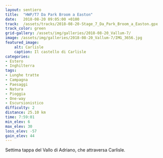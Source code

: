 ```yaml
---
layout: sentiero
title:  "HWP/T7 Da Park Broom a Easton"
date:   2018-08-20 09:05:00 +0100
track:  /assets/tracks/2018-08-20-Stage_7_Da_Park_Broom_a_Easton.gpx
track_color: green
grid-gallery: /assets/img/galleries/2018-08-20_Vallum-7/
image: /assets/img/galleries/2018-08-20_Vallum-7/IMG_3656.jpg
featured_image:
    alt: Carlisle
    caption: Il castello di Carlisle
categories:
- Estero
- Inghilterra
tags:
- Lunghe tratte
- Campagna
- Paesaggi
- Natura
- Pioggia
- One-way
- Escursionistico
difficulty: 2
distance: 25.10 km
time: 7:59:01
min_elev: 6
max_elev: 30
loss_elev: -57
gain_elev: 44
---
```


Settima tappa del Vallo di Adriano, che attraversa Carlisle.
